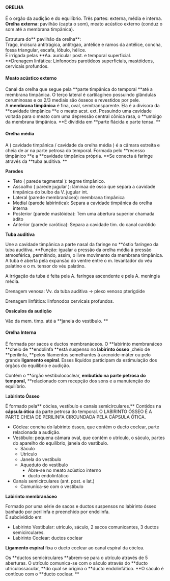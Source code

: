 #### ORELHA

É o orgão da audição e do equilíbrio. Três partes: externa, média e interna.  
**Orelha externa**: pavilhão \(capta o som\), meato acústico externo \(conduz o som até a membrana timpânica\).

Estrutura do** pavilhão da orelha**:  
Trago, incisura antitrágica, antitrgao, antélice e ramos da antélice, concha, fossa triangular, escafa, lóbulo, hélice.  
É irrigada pelas **Aa. auricular post. e temporal superficial.                                
**Drenagem linfática: Linfonodos parotídeos superficiais, mastóideos, cervicais profundos.

#### Meato acústico externo

Canal da orelha que segue pela **parte timpânica do temporal **até a membrana timpânica. O terço lateral é cartilagíneo possuindo glândulas ceruminosas e os 2/3 mediais são ósseos e revestidos por pele.  
A **membrana timpânica** é fina, oval, semitransparente. Ela é a divisora da **cavidade timpânica **e o meato acst. ext. Possuindo uma cavidade voltada para o meato com uma depressão central cônica rasa, o **umbigo da membrana timpânica. **É dividida em **parte flácida e parte tensa. **

#### Orelha média

A \( cavidade timpânica / cavidade da orelha média \) é a câmara estreita e cheia de ar na parte petrosa do temporal. Formada pelo **recesso timpânico **e a **cavidade timpânica própria. **Se conecta à faringe através da **tuba auditiva. **

**Paredes**

* Teto \( parede tegmental \): tegme timpânico.
* Assoalho \( parede jugular \): lâminaa de osso que separa a cavidade timpânica do bulbo da V. jugular int.
* Lateral \(parede membranácea\): membrana timpânica
* Medial \(parede labiríntica\): Separa a cavidade timpânica da orelha interna
* Posterior \(parede mastóidea\): Tem uma abertura superior chamada àdito
* Anterior \(parede carótica\): Separa a cavidade tim. do canal carótido

**Tuba auditiva**

Une a cavidade timpânica a parte nasal da faringe no **óstio faríngeo da tuba auditiva. **Função: igualar a pressão da orelha média à pressão atmosférica, permitindo, assim, o livre movimento da membrana timpânica. A tuba é aberta pela expansão do ventre entre o m. levantador do véu palatino e o m. tensor do véu palatino.

A irrigação da tuba é feita pela A. faríngea ascendente e pela A. meníngia média.

Drenagem venosa: Vv. da tuba auditiva -&gt; plexo venoso pterigóide

Drenagem linfática: linfonodos cervicais profundos.

**Ossículos da audição**

Vão da mem. timp. até a **janela do vestíbulo. **

#### Orelha Interna

É formada por sacos e ductos membranáceos. O **labirinto membranáceo **cheio de **endolinfa **está suspenso no **labirinto ósseo** ,cheio de **perilinfa, **pelos filamentos semelhantes à arcnoide-máter ou pelo grande **ligamento espiral**. Esses líquidos participam da estimulação dos órgãos do equilíbrio e audição.

Contém o **órgão vestibulococlear, **embutido na parte petrosa do temporal,** **relacionado com recepção dos sons e a manutenção do equilíbrio.

L**abirinto Ósseo**

É formado pela** cóclea, vestíbulo e canais semicirculares.** Contidos na **cápsula ótica** da parte petrosa do temporal. O LABIRINTO ÓSSEO É A PARTE CHEIA DE PERILINFA CIRCUNDADA PELA CÁPSULA ÓTICA.

* Cóclea: concha do labirinto ósseo, que contém o ducto coclear, parte relacionada a audição.
* Vestíbulo: pequena câmara oval, que contém o utrículo, o sáculo, partes do aparelho do equilíbrio, janela do vestíbulo.
  * Sáculo
  * Utrículo
  * Janela do vestíbulo
  * Aqueduto do vestíbulo
    * Abre-se no meato acústico interno
    * ducto endolinfático
* Canais semicirculares \(ant. post. e lat.\)
  * Comuníca-se com o vestíbulo

**Labirinto membranáceo**

Formado por uma série de sacos e ductos suspensos no labirinto ósseo banhado por perilinfa e preenchido por endolinfa.  
É subdividido em:

* Labirinto Vestibular: utrículo, sáculo, 2 sacos comunicantes, 3 ductos semicirculares.
* Labirinto Coclear: ductos coclear

**Ligamento espiral** fixa o ducto coclear ao canal espiral da cóclea.

Os **ductos semicirculares **abrem-se para o utrículo através de 5 aberturas. O utrículo comunica-se com o sáculo através do **ducto utriculossacular, **do qual se origina o **ducto endolinfático. **O sáculo é contícuo com o **ducto coclear. **

